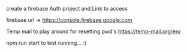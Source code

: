 create a firebase Auth project and Link to access 

firebase url -> https://console.firebase.google.com

Temp mail to play around for resetting pwd's https://temp-mail.org/en/

npm run start to test running... :) 
